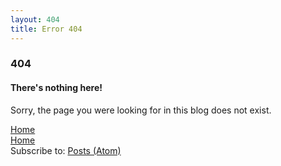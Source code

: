 ```yaml
---
layout: 404
title: Error 404
---
```


<div class='widget Blog' data-version='1' id='Blog1'>
<div class='blog-posts'>
<div class='status-msg-wrap'>
<h3>404</h3>
<h4>There's nothing here!</h4>
<p>Sorry, the page you were looking for in this blog does not exist.</p>
<a class='homepage' href='https://mdlbloggertheme.blogspot.com/'><i class='fa fa-home'></i>
Home</a>
</div>
<!--Can't find substitution for tag [defaultAdStart]-->
<!--Can't find substitution for tag [adEnd]-->
</div>
<div class='clear'></div>
<div class='blog-pager' id='blog-pager'>
<a class='home-link' href='https://mdlbloggertheme.blogspot.com/'>Home</a>
</div>
<div class='clear'></div>
<div class='blog-feeds'>
<div class='feed-links'>
Subscribe to:
<a class='feed-link' href='https://mdlbloggertheme.blogspot.com/feeds/posts/default' target='_blank' type='application/atom+xml'>Posts (Atom)</a>
</div>
</div>
</div>

